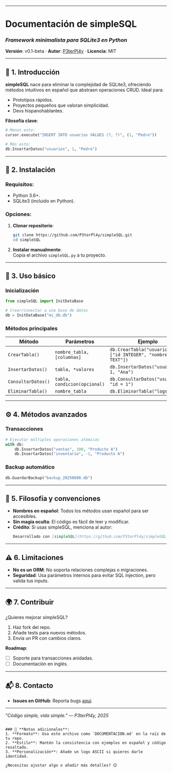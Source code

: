 
---

# **Documentación de simpleSQL**  
### *Framework minimalista para SQLite3 en Python*  
**Versión**: v0.1-beta · **Autor**: [P3terPl4y](https://github.com/P3terPl4ay) · **Licencia**: MIT  

---

## **📌 1. Introducción**  
**simpleSQL** nace para eliminar la complejidad de SQLite3, ofreciendo métodos intuitivos en español que abstraen operaciones CRUD. Ideal para:  
- Prototipos rápidos.  
- Proyectos pequeños que valoran simplicidad.  
- Devs hispanohablantes.  

**Filosofía clave**:  
```python  
# Menos esto:  
cursor.execute("INSERT INTO usuarios VALUES (?, ?)", (1, "Pedro"))  

# Más esto:  
db.InsertarDatos("usuarios", 1, "Pedro")  
```  

---

## **🔧 2. Instalación**  
### Requisitos:  
- Python 3.6+.  
- SQLite3 (incluido en Python).  

### Opciones:  
1. **Clonar repositorio**:  
   ```bash  
   git clone https://github.com/P3terPl4y/simpleSQL.git  
   cd simpleSQL  
   ```  
2. **Instalar manualmente**:  
   Copia el archivo `simpleSQL.py` a tu proyecto.  

---

## **🚀 3. Uso básico**  
### **Inicialización**  
```python  
from simpleSQL import InitDataBase  

# Crear/conectar a una base de datos  
db = InitDataBase("mi_db.db")  
```  

### **Métodos principales**  
| Método               | Parámetros                  | Ejemplo                          |  
|-----------------------|-----------------------------|----------------------------------|  
| `CrearTabla()`        | `nombre_tabla, [columnas]`  | `db.CrearTabla("usuarios", ["id INTEGER", "nombre TEXT"])` |  
| `InsertarDatos()`     | `tabla, *valores`           | `db.InsertarDatos("usuarios", 1, "Ana")` |  
| `ConsultarDatos()`    | `tabla, condicion(opcional)` | `db.ConsultarDatos("usuarios", "id = 1")` |  
| `EliminarTabla()`     | `nombre_tabla`              | `db.EliminarTabla("logs_old")` |  

---

## **⚙️ 4. Métodos avanzados**  
### **Transacciones**  
```python  
# Ejecutar múltiples operaciones atómicas  
with db:  
    db.InsertarDatos("ventas", 100, "Producto A")  
    db.InsertarDatos("inventario", -1, "Producto A")  
```  

### **Backup automático**  
```python  
db.GuardarBackup("backup_20250608.db")  
```  

---

## **📜 5. Filosofía y convenciones**  
- **Nombres en español**: Todos los métodos usan español para ser accesibles.  
- **Sin magia oculta**: El código es fácil de leer y modificar.  
- **Crédito**: Si usas simpleSQL, menciona al autor:  
  ```markdown  
  Desarrollado con [simpleSQL](https://github.com/P3terPl4y/simpleSQL) por @P3terPl4y.  
  ```  

---

## **⚠️ 6. Limitaciones**  
- **No es un ORM**: No soporta relaciones complejas o migraciones.  
- **Seguridad**: Usa parámetros internos para evitar SQL injection, pero valida tus inputs.  

---

## **🌍 7. Contribuir**  
¿Quieres mejorar simpleSQL?  
1. Haz fork del repo.  
2. Añade tests para nuevos métodos.  
3. Envía un PR con cambios claros.  

**Roadmap**:  
- [ ] Soporte para transacciones anidadas.  
- [ ] Documentación en inglés.  

---

## **📬 8. Contacto**  
- **Issues en GitHub**: Reporta bugs [aquí](https://github.com/P3terPl4y/simpleSQL/issues).  

---  
*"Código simple, vida simple." — P3terPl4y, 2025*  

```

### 📌 **Notas adicionales**:  
1. **Formato**: Usa este archivo como `DOCUMENTACION.md` en la raíz de tu repo.  
2. **Estilo**: Mantén la consistencia con ejemplos en español y código resaltado.  
3. **Personalización**: Añade un logo ASCII si quieres darle identidad.  

¿Necesitas ajustar algo o añadir más detalles? 😊